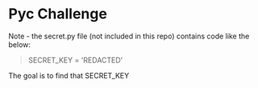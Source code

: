 # Pyc Challenge

Note - the secret.py file (not included in this repo) contains code like the below:

> SECRET_KEY = 'REDACTED'

The goal is to find that SECRET_KEY
